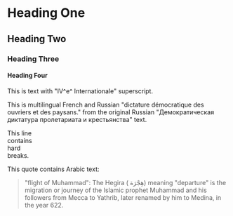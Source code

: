 # Heading One

## Heading Two

### Heading Three

#### Heading Four

This is text with "IV^e^ Internationale" superscript.

This is multilingual French and Russian "dictature démocratique des ouvriers et des paysans." from the original Russian "Демократическая диктатура пролетариата и крестьянства"  text.

This line\
contains\
hard\
breaks.


This quote contains Arabic text:


> "flight of Muhammad": The Hegira ( هِجْرَة‎) meaning "departure" is the
> migration or journey of the Islamic prophet Muhammad and his followers from
> Mecca to Yathrib, later renamed by him to Medina, in the year 622.


